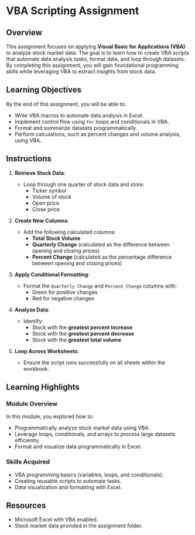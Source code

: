 # VBA Scripting Assignment

## Overview
This assignment focuses on applying **Visual Basic for Applications (VBA)** to analyze stock market data. The goal is to learn how to create VBA scripts that automate data analysis tasks, format data, and loop through datasets. By completing this assignment, you will gain foundational programming skills while leveraging VBA to extract insights from stock data.

## Learning Objectives
By the end of this assignment, you will be able to:
- Write VBA macros to automate data analysis in Excel.
- Implement control flow using `For` loops and conditionals in VBA.
- Format and summarize datasets programmatically.
- Perform calculations, such as percent changes and volume analysis, using VBA.

## Instructions
1. **Retrieve Stock Data**:
    - Loop through one quarter of stock data and store:
      - Ticker symbol
      - Volume of stock
      - Open price
      - Close price

2. **Create New Columns**:
    - Add the following calculated columns:
      - **Total Stock Volume**
      - **Quarterly Change** (calculated as the difference between opening and closing prices)
      - **Percent Change** (calculated as the percentage difference between opening and closing prices)

3. **Apply Conditional Formatting**:
    - Format the `Quarterly Change` and `Percent Change` columns with:
      - Green for positive changes
      - Red for negative changes

4. **Analyze Data**:
    - Identify:
      - Stock with the **greatest percent increase**
      - Stock with the **greatest percent decrease**
      - Stock with the **greatest total volume**

5. **Loop Across Worksheets**:
    - Ensure the script runs successfully on all sheets within the workbook.

## Learning Highlights
### **Module Overview**
In this module, you explored how to:
- Programmatically analyze stock market data using VBA.
- Leverage loops, conditionals, and arrays to process large datasets efficiently.
- Format and visualize data programmatically in Excel.

### **Skills Acquired**
- VBA programming basics (variables, loops, and conditionals).
- Creating reusable scripts to automate tasks.
- Data visualization and formatting with Excel.

## Resources
- Microsoft Excel with VBA enabled.
- Stock market data provided in the assignment folder.
